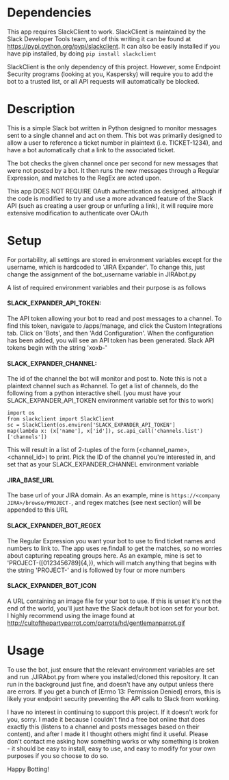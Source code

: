 # Dependencies
This app requires SlackClient to work. SlackClient is maintained by the Slack Developer Tools team, and of this writing it can be found at https://pypi.python.org/pypi/slackclient. It can also be easily installed if you have pip installed, by doing `pip install slackclient`

SlackClient is the only dependency of this project. However, some Endpoint Security programs (looking at you, Kaspersky) will require you to add the bot to a trusted list, or all API requests will automatically be blocked.

# Description

This is a simple Slack bot written in Python designed to monitor messages sent to a single channel and act on them. This bot was primarily designed to allow a user to reference a ticket number in plaintext (i.e. TICKET-1234), and have a bot automatically chat a link to the associated ticket.

The bot checks the given channel once per second for new messages that were not posted by a bot. It then runs the new messages through a Regular Expression, and matches to the RegEx are acted upon.

This app DOES NOT REQUIRE OAuth authentication as designed, although if the code is modified to try and use a more advanced feature of the Slack API (such as creating a user group or unfurling a link), it will require more extensive modification to authenticate over OAuth

# Setup
For portability, all settings are stored in environment variables except for the username, which is hardcoded to 'JIRA Expander'. To change this, just change the assignment of the bot_username variable in JIRAbot.py

A list of required environment variables and their purpose is as follows

#### SLACK_EXPANDER_API_TOKEN:
The API token allowing your bot to read and post messages to a channel. To find this token, navigate to <your Slack Domain>/apps/manage, and click the Custom Integrations tab. Click on 'Bots', and then 'Add Configuration'. When the configuration has been added, you will see an API token has been generated. Slack API tokens begin with the string 'xoxb-'

#### SLACK_EXPANDER_CHANNEL:
The id of the channel the bot will monitor and post to. Note this is not a plaintext channel such as #channel. To get a list of channels, do the following from a python interactive shell. (you must have your SLACK_EXPANDER_API_TOKEN environment variable set for this to work)

```
import os
from slackclient import SlackClient
sc = SlackClient(os.environ['SLACK_EXPANDER_API_TOKEN']
map(lambda x: (x['name'], x['id']), sc.api_call('channels.list')['channels'])
```

This will result in a list of 2-tuples of the form (<channel_name>, <channel_id>) to print. Pick the ID of the channel you're interested in, and set that as your SLACK_EXPANDER_CHANNEL environment variable

#### JIRA_BASE_URL
The base url of your JIRA domain. As an example, mine is `https://<company JIRA>/browse/PROJECT-`, and regex matches (see next section) will be appended to this URL

#### SLACK_EXPANDER_BOT_REGEX
The Regular Expression you want your bot to use to find ticket names and numbers to link to. The app uses re.findall to get the matches, so no worries about capturing repeating groups here. As an example, mine is set to 'PROJECT-([0123456789]{4,}), which will match anything that begins with the string 'PROJECT-' and is followed by four or more numbers

#### SLACK_EXPANDER_BOT_ICON
A URL containing an image file for your bot to use. If this is unset it's not the end of the world, you'll just have the Slack default bot icon set for your bot. I highly recommend using the image found at http://cultofthepartyparrot.com/parrots/hd/gentlemanparrot.gif

# Usage
To use the bot, just ensure that the relevant environment variables are set and run ./JIRAbot.py from where you installed/cloned this repository. It can run in the background just fine, and doesn't have any output unless there are errors. If you get a bunch of [Errno 13: Permission Denied] errors, this is likely your endpoint security preventing the API calls to Slack from working.

I have no interest in continuing to support this project. If it doesn't work for you, sorry. I made it because I couldn't find a free bot online that does exactly this (listens to a channel and posts messages based on their content), and after I made it I thought others might find it useful. Please don't contact me asking how something works or why something is broken - it should be easy to install, easy to use, and easy to modify for your own purposes if you so choose to do so.

Happy Botting!
